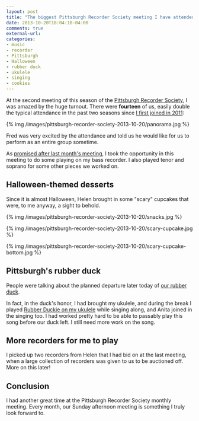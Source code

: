 ```yaml
---
layout: post
title: "The biggest Pittsburgh Recorder Society meeting I have attended in two years!!"
date: 2013-10-20T18:04:10-04:00
comments: true
external-url: 
categories: 
- music
- recorder
- Pittsburgh
- Halloween
- rubber duck
- ukulele
- singing
- cookies
---
```

At the second meeting of this season of the [Pittsburgh Recorder Society](http://www.facebook.com/PittsburghRecorderSociety), I was amazed by the huge turnout. There were **fourteen** of us, easily double the typical attendance in the past two seasons since [I first joined in 2011](/blog/2013/02/23/celebrating-two-years-of-playing-recorder/):

{% img /images/pittsburgh-recorder-society-2013-10-20/panorama.jpg %}

Fred was very excited by the attendance and told us he would like for us to perform as an entire group sometime.

As [promised after last month's meeting](/blog/2013/09/15/new-goals-for-a-new-season-of-the-pittsburgh-recorder-society/), I took the opportunity in this meeting to do some playing on my bass recorder. I also played tenor and soprano for some other pieces we worked on.

## Halloween-themed desserts

Since it is almost Halloween, Helen brought in some "scary" cupcakes that were, to me anyway, a sight to behold.

{% img /images/pittsburgh-recorder-society-2013-10-20/snacks.jpg %}

{% img /images/pittsburgh-recorder-society-2013-10-20/scary-cupcake.jpg %}

{% img /images/pittsburgh-recorder-society-2013-10-20/scary-cupcake-bottom.jpg %}

## Pittsburgh's rubber duck

People were talking about the planned departure later today of [our rubber duck](http://www.facebook.com/RubberDuckPittsburghPa).

In fact, in the duck's honor, I had brought my ukulele, and during the break I played [Rubber Duckie on my ukulele](/blog/2013/10/02/rubber-duckie-and-steel-city-ukuleles-rehearsal/) while singing along, and Anita joined in the singing too. I had worked pretty hard to be able to passably play this song before our duck left. I still need more work on the song.

## More recorders for me to play

I picked up two recorders from Helen that I had bid on at the last meeting, when a large collection of recorders was given to us to be auctioned off. More on this later!

## Conclusion

I had another great time at the Pittsburgh Recorder Society monthly meeting. Every month, our Sunday afternoon meeting is something I truly look forward to.
